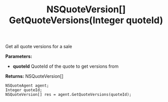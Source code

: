 ﻿---
uid: crmscript_ref_NSQuoteAgent_GetQuoteVersions
title: NSQuoteVersion[] GetQuoteVersions(Integer quoteId)
intellisense: NSQuoteAgent.GetQuoteVersions
keywords: NSQuoteAgent, GetQuoteVersions
so.topic: reference
---

Get all quote versions for a sale

**Parameters:**
 - **quoteId** QuoteId of the quote to get versions from

**Returns:** NSQuoteVersion[]

```crmscript
NSQuoteAgent agent;
Integer quoteId;
NSQuoteVersion[] res = agent.GetQuoteVersions(quoteId);
```

